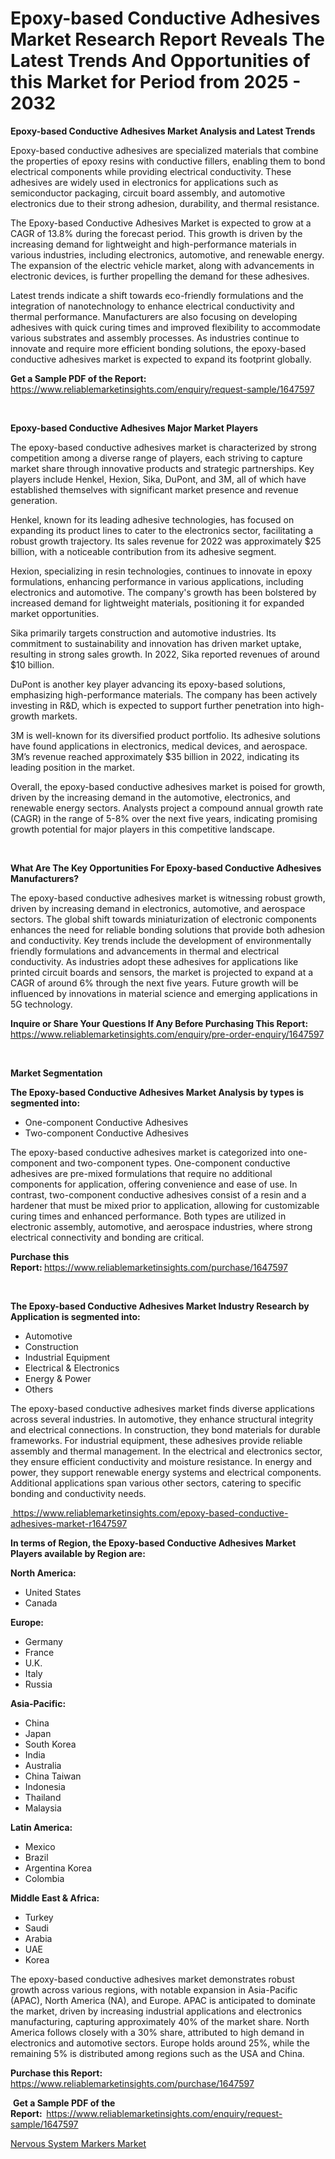 <p><h1>Epoxy-based Conductive Adhesives Market Research Report Reveals The Latest Trends And Opportunities of this Market for Period from 2025 - 2032</h1></p><p><strong>Epoxy-based Conductive Adhesives Market Analysis and Latest Trends</strong></p>
<p><p>Epoxy-based conductive adhesives are specialized materials that combine the properties of epoxy resins with conductive fillers, enabling them to bond electrical components while providing electrical conductivity. These adhesives are widely used in electronics for applications such as semiconductor packaging, circuit board assembly, and automotive electronics due to their strong adhesion, durability, and thermal resistance.</p><p>The Epoxy-based Conductive Adhesives Market is expected to grow at a CAGR of 13.8% during the forecast period. This growth is driven by the increasing demand for lightweight and high-performance materials in various industries, including electronics, automotive, and renewable energy. The expansion of the electric vehicle market, along with advancements in electronic devices, is further propelling the demand for these adhesives.</p><p>Latest trends indicate a shift towards eco-friendly formulations and the integration of nanotechnology to enhance electrical conductivity and thermal performance. Manufacturers are also focusing on developing adhesives with quick curing times and improved flexibility to accommodate various substrates and assembly processes. As industries continue to innovate and require more efficient bonding solutions, the epoxy-based conductive adhesives market is expected to expand its footprint globally.</p></p>
<p><strong>Get a Sample PDF of the Report:&nbsp;</strong> <a href="https://www.reliablemarketinsights.com/enquiry/request-sample/1647597?utm_campaign=2647&utm_medium=2&utm_source=Github&utm_content=ia&utm_term=29032025&utm_id=epoxy-based-conductive-adhesives">https://www.reliablemarketinsights.com/enquiry/request-sample/1647597</a></p>
<p>&nbsp;</p>
<p><strong>Epoxy-based Conductive Adhesives Major Market Players</strong></p>
<p><p>The epoxy-based conductive adhesives market is characterized by strong competition among a diverse range of players, each striving to capture market share through innovative products and strategic partnerships. Key players include Henkel, Hexion, Sika, DuPont, and 3M, all of which have established themselves with significant market presence and revenue generation.</p><p>Henkel, known for its leading adhesive technologies, has focused on expanding its product lines to cater to the electronics sector, facilitating a robust growth trajectory. Its sales revenue for 2022 was approximately $25 billion, with a noticeable contribution from its adhesive segment.</p><p>Hexion, specializing in resin technologies, continues to innovate in epoxy formulations, enhancing performance in various applications, including electronics and automotive. The company's growth has been bolstered by increased demand for lightweight materials, positioning it for expanded market opportunities.</p><p>Sika primarily targets construction and automotive industries. Its commitment to sustainability and innovation has driven market uptake, resulting in strong sales growth. In 2022, Sika reported revenues of around $10 billion.</p><p>DuPont is another key player advancing its epoxy-based solutions, emphasizing high-performance materials. The company has been actively investing in R&D, which is expected to support further penetration into high-growth markets.</p><p>3M is well-known for its diversified product portfolio. Its adhesive solutions have found applications in electronics, medical devices, and aerospace. 3M’s revenue reached approximately $35 billion in 2022, indicating its leading position in the market.</p><p>Overall, the epoxy-based conductive adhesives market is poised for growth, driven by the increasing demand in the automotive, electronics, and renewable energy sectors. Analysts project a compound annual growth rate (CAGR) in the range of 5-8% over the next five years, indicating promising growth potential for major players in this competitive landscape.</p></p>
<p>&nbsp;</p>
<p><strong>What Are The Key Opportunities For Epoxy-based Conductive Adhesives Manufacturers?</strong></p>
<p><p>The epoxy-based conductive adhesives market is witnessing robust growth, driven by increasing demand in electronics, automotive, and aerospace sectors. The global shift towards miniaturization of electronic components enhances the need for reliable bonding solutions that provide both adhesion and conductivity. Key trends include the development of environmentally friendly formulations and advancements in thermal and electrical conductivity. As industries adopt these adhesives for applications like printed circuit boards and sensors, the market is projected to expand at a CAGR of around 6% through the next five years. Future growth will be influenced by innovations in material science and emerging applications in 5G technology.</p></p>
<p><strong>Inquire or Share Your Questions If Any Before Purchasing This Report:</strong> <a href="https://www.reliablemarketinsights.com/enquiry/pre-order-enquiry/1647597?utm_campaign=2647&utm_medium=2&utm_source=Github&utm_content=ia&utm_term=29032025&utm_id=epoxy-based-conductive-adhesives">https://www.reliablemarketinsights.com/enquiry/pre-order-enquiry/1647597</a></p>
<p>&nbsp;</p>
<p><strong>Market Segmentation</strong></p>
<p><strong>The Epoxy-based Conductive Adhesives Market Analysis by types is segmented into:</strong></p>
<p><ul><li>One-component Conductive Adhesives</li><li>Two-component Conductive Adhesives</li></ul></p>
<p><p>The epoxy-based conductive adhesives market is categorized into one-component and two-component types. One-component conductive adhesives are pre-mixed formulations that require no additional components for application, offering convenience and ease of use. In contrast, two-component conductive adhesives consist of a resin and a hardener that must be mixed prior to application, allowing for customizable curing times and enhanced performance. Both types are utilized in electronic assembly, automotive, and aerospace industries, where strong electrical connectivity and bonding are critical.</p></p>
<p><strong>Purchase this Report:&nbsp;</strong><a href="https://www.reliablemarketinsights.com/purchase/1647597?utm_campaign=2647&utm_medium=2&utm_source=Github&utm_content=ia&utm_term=29032025&utm_id=epoxy-based-conductive-adhesives">https://www.reliablemarketinsights.com/purchase/1647597</a></p>
<p>&nbsp;</p>
<p><strong>The Epoxy-based Conductive Adhesives Market Industry Research by Application is segmented into:</strong></p>
<p><ul><li>Automotive</li><li>Construction</li><li>Industrial Equipment</li><li>Electrical & Electronics</li><li>Energy & Power</li><li>Others</li></ul></p>
<p><p>The epoxy-based conductive adhesives market finds diverse applications across several industries. In automotive, they enhance structural integrity and electrical connections. In construction, they bond materials for durable frameworks. For industrial equipment, these adhesives provide reliable assembly and thermal management. In the electrical and electronics sector, they ensure efficient conductivity and moisture resistance. In energy and power, they support renewable energy systems and electrical components. Additional applications span various other sectors, catering to specific bonding and conductivity needs.</p></p>
<p><a href="https://www.reliablemarketinsights.com/epoxy-based-conductive-adhesives-market-r1647597?utm_campaign=2647&utm_medium=2&utm_source=Github&utm_content=ia&utm_term=29032025&utm_id=epoxy-based-conductive-adhesives">&nbsp;https://www.reliablemarketinsights.com/epoxy-based-conductive-adhesives-market-r1647597</a></p>
<p><strong>In terms of Region, the Epoxy-based Conductive Adhesives Market Players available by Region are:</strong></p>
<p>
    <p> <strong> North America: </strong>
        <ul>
            <li>United States</li>
            <li>Canada</li>
        </ul>
        </p> 
    <p> <strong> Europe: </strong>
        <ul>
            <li>Germany</li>
            <li>France</li>
            <li>U.K.</li>
            <li>Italy</li>
            <li>Russia</li>
        </ul>
        </p> 
    <p> <strong> Asia-Pacific: </strong>
        <ul>
            <li>China</li>
            <li>Japan</li>
            <li>South Korea</li>
            <li>India</li>
            <li>Australia</li>
            <li>China Taiwan</li>
            <li>Indonesia</li>
            <li>Thailand</li>
            <li>Malaysia</li>
        </ul>
        </p> 
    <p> <strong> Latin America: </strong>
        <ul>
            <li>Mexico</li>
            <li>Brazil</li>
            <li>Argentina Korea</li>
            <li>Colombia</li>
        </ul>
        </p> 
    <p> <strong> Middle East & Africa: </strong>
        <ul>
            <li>Turkey</li>
            <li>Saudi</li>
            <li>Arabia</li>
            <li>UAE</li>
            <li>Korea</li>
        </ul>
    </p>
    </p>
<p><p>The epoxy-based conductive adhesives market demonstrates robust growth across various regions, with notable expansion in Asia-Pacific (APAC), North America (NA), and Europe. APAC is anticipated to dominate the market, driven by increasing industrial applications and electronics manufacturing, capturing approximately 40% of the market share. North America follows closely with a 30% share, attributed to high demand in electronics and automotive sectors. Europe holds around 25%, while the remaining 5% is distributed among regions such as the USA and China.</p></p>
<p><strong>Purchase this Report: </strong><a href="https://www.reliablemarketinsights.com/purchase/1647597?utm_campaign=2647&utm_medium=2&utm_source=Github&utm_content=ia&utm_term=29032025&utm_id=epoxy-based-conductive-adhesives">https://www.reliablemarketinsights.com/purchase/1647597</a></p>
<p>&nbsp;<strong>Get a Sample PDF of the Report:&nbsp;&nbsp;</strong><a href="https://www.reliablemarketinsights.com/enquiry/request-sample/1647597?utm_campaign=2647&utm_medium=2&utm_source=Github&utm_content=ia&utm_term=29032025&utm_id=epoxy-based-conductive-adhesives">https://www.reliablemarketinsights.com/enquiry/request-sample/1647597</a></p>
<p><strong></strong></p>
<p><p><a href="https://github.com/curinbucan9/Market-Research-Report-List-1/blob/main/nervous-system-markers-market.md?utm_campaign=2647&utm_medium=2&utm_source=Github&utm_content=ia&utm_term=29032025&utm_id=epoxy-based-conductive-adhesives">Nervous System Markers Market</a></p></p>